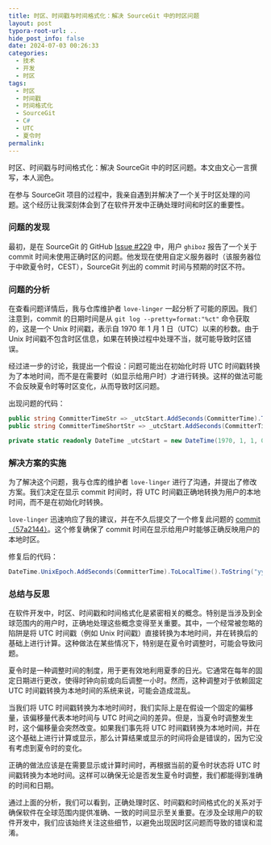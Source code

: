 ```yaml
---
title: 时区、时间戳与时间格式化：解决 SourceGit 中的时区问题
layout: post
typora-root-url: ..
hide_post_info: false
date: 2024-07-03 00:26:33
categories:
  - 技术
  - 开发
  - 时区
tags:
  - 时区
  - 时间戳
  - 时间格式化
  - SourceGit
  - C#
  - UTC
  - 夏令时
permalink:
---
```

时区、时间戳与时间格式化：解决 SourceGit 中的时区问题。本文由文心一言撰写，本人润色。

<!-- More -->

在参与 SourceGit 项目的过程中，我亲自遇到并解决了一个关于时区处理的问题。这个经历让我深刻体会到了在软件开发中正确处理时间和时区的重要性。

### 问题的发现

最初，是在 SourceGit 的 GitHub [Issue #229](https://github.com/sourcegit-scm/sourcegit/issues/229) 中，用户 `ghiboz` 报告了一个关于 commit 时间未使用正确时区的问题。他发现在使用自定义服务器时（该服务器位于中欧夏令时，CEST），SourceGit 列出的 commit 时间与预期的时区不符。

### 问题的分析

在查看问题详情后，我与仓库维护者 `love-linger` 一起分析了可能的原因。我们注意到，commit 的日期时间是从 `git log --pretty=format:"%ct"` 命令获取的，这是一个 Unix 时间戳，表示自 1970 年 1 月 1 日（UTC）以来的秒数。由于 Unix 时间戳不包含时区信息，如果在转换过程中处理不当，就可能导致时区错误。

经过进一步的讨论，我提出一个假设：问题可能出在初始化时将 UTC 时间戳转换为了本地时间，而不是在需要时（如显示给用户时）才进行转换。这样的做法可能不会反映夏令时等时区变化，从而导致时区问题。

出现问题的代码：

```csharp
public string CommitterTimeStr => _utcStart.AddSeconds(CommitterTime).ToString("yyyy/MM/dd HH:mm:ss");
public string CommitterTimeShortStr => _utcStart.AddSeconds(CommitterTime).ToString("yyyy/MM/dd");

private static readonly DateTime _utcStart = new DateTime(1970, 1, 1, 0, 0, 0, DateTimeKind.Utc).ToLocalTime();
```

### 解决方案的实施

为了解决这个问题，我与仓库的维护者 `love-linger` 进行了沟通，并提出了修改方案。我们决定在显示 commit 时间时，将 UTC 时间戳正确地转换为用户的本地时间，而不是在初始化时转换。

`love-linger` 迅速响应了我的建议，并在不久后提交了一个修复此问题的 [commit（57a2144）](https://github.com/sourcegit-scm/sourcegit/commit/57a2144777f6362d75212d6b3d160715a5e0c28b)。这个修复确保了 commit 时间在显示给用户时能够正确反映用户的本地时区。

修复后的代码：

```csharp
DateTime.UnixEpoch.AddSeconds(CommitterTime).ToLocalTime().ToString("yyyy/MM/dd HH:mm:ss")
```

### 总结与反思

在软件开发中，时区、时间戳和时间格式化是紧密相关的概念。特别是当涉及到全球范围内的用户时，正确地处理这些概念变得至关重要。其中，一个经常被忽略的陷阱是将 UTC 时间戳（例如 Unix 时间戳）直接转换为本地时间，并在转换后的基础上进行计算。这种做法在某些情况下，特别是在夏令时调整时，可能会导致问题。

夏令时是一种调整时间的制度，用于更有效地利用夏季的日光。它通常在每年的固定日期进行更改，使得时钟向前或向后调整一小时。然而，这种调整对于依赖固定 UTC 时间戳转换为本地时间的系统来说，可能会造成混乱。

当我们将 UTC 时间戳转换为本地时间时，我们实际上是在假设一个固定的偏移量，该偏移量代表本地时间与 UTC 时间之间的差异。但是，当夏令时调整发生时，这个偏移量会突然改变。如果我们事先将 UTC 时间戳转换为本地时间，并在这个基础上进行计算或显示，那么计算结果或显示的时间将会是错误的，因为它没有考虑到夏令时的变化。

正确的做法应该是在需要显示或计算时间时，再根据当前的夏令时状态将 UTC 时间戳转换为本地时间。这样可以确保无论是否发生夏令时调整，我们都能得到准确的时间和日期。

通过上面的分析，我们可以看到，正确处理时区、时间戳和时间格式化的关系对于确保软件在全球范围内提供准确、一致的时间显示至关重要。在涉及全球用户的软件开发中，我们应该始终关注这些细节，以避免出现因时区问题而导致的错误和混淆。
